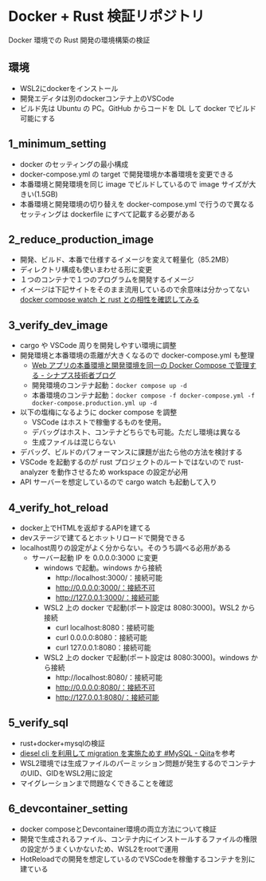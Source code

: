 # Docker + Rust 検証リポジトリ

Docker 環境での Rust 開発の環境構築の検証

## 環境

- WSL2にdockerをインストール
- 開発エディタは別のdockerコンテナ上のVSCode  
- ビルド先は Ubuntu の PC。GitHub からコードを DL して docker でビルド可能にする

## 1_minimum_setting

- docker のセッティングの最小構成
- docker-compose.yml の target で開発環境か本番環境を変更できる
- 本番環境と開発環境を同じ image でビルドしているので image サイズが大きい(1.5GB)
- 本番環境と開発環境の切り替えを docker-compose.yml で行うので異なるセッティングは dockerfile にすべて記載する必要がある

## 2_reduce_production_image

- 開発、ビルド、本番で仕様するイメージを変えて軽量化（85.2MB）
- ディレクトリ構成も使いまわせる形に変更
- １つのコンテナで１つのプログラムを開発するイメージ
- イメージは下記サイトをそのまま流用しているので余意味は分かってない
  [docker compose watch と rust との相性を確認してみる](https://zenn.dev/frusciante/articles/edbec9640f5a50)

## 3_verify_dev_image

- cargo や VSCode 周りを開発しやすい環境に調整
- 開発環境と本番環境の乖離が大きくなるので docker-compose.yml も整理
  - [Web アプリの本番環境と開発環境を同一の Docker Compose で管理する - シナプス技術者ブログ](https://tech.synapse.jp/entry/2023/06/15/183000)
  - 開発環境のコンテナ起動：`docker compose up -d`
  - 本番環境のコンテナ起動：`docker compose -f docker-compose.yml -f docker-compose.production.yml up -d`
- 以下の塩梅になるように docker compose を調整
  - VSCode はホストで稼働するものを使用。
  - デバッグはホスト、コンテナどちらでも可能。ただし環境は異なる
  - 生成ファイルは混じらない
- デバッグ、ビルドのパフォーマンスに課題が出たら他の方法を検討する
- VSCode を起動するのが rust プロジェクトのルートではないので rust-analyzer を動作させるため workspace の設定が必用
- API サーバーを想定しているので cargo watch も起動して入り

## 4_verify_hot_reload

- docker上でHTMLを返却するAPIを建てる
- devステージで建てるとホットリロードで開発できる
- localhost周りの設定がよく分からない。そのうち調べる必用がある
  - サーバー起動 IP を 0.0.0.0:3000 に変更
    - windows で起動。windows から接続
      - http://localhost:3000/：接続可能
      - http://0.0.0.0:3000/：接続不可
      - http://127.0.0.1:3000/：接続可能
    - WSL2 上の docker で起動(ポート設定は 8080:3000)。WSL2 から接続
      - curl localhost:8080：接続可能
      - curl 0.0.0.0:8080：接続可能
      - curl 127.0.0.1:8080：接続可能
    - WSL2 上の docker で起動(ポート設定は 8080:3000)。windows から接続
      - http://localhost:8080/：接続可能
      - http://0.0.0.0:8080/：接続不可
      - http://127.0.0.1:8080/：接続可能

## 5_verify_sql

- rust+docker+mysqlの検証
- [diesel cli を利用して migration を実施ためす #MySQL - Qiita](https://qiita.com/Gma_Gama/items/a489be2207f0b35f9282)を参考
- WSL2環境では生成ファイルのパーミッション問題が発生するのでコンテナのUID、GIDをWSL2用に設定
- マイグレーションまで問題なくできることを確認

## 6_devcontainer_setting

- docker composeとDevcontainer環境の両立方法について検証
- 開発で生成されるファイル、コンテナ内にインストールするファイルの権限の設定がうまくいかないため、WSL2をrootで運用   
- HotReloadでの開発を想定しているのでVSCodeを稼働するコンテナを別に建ている

